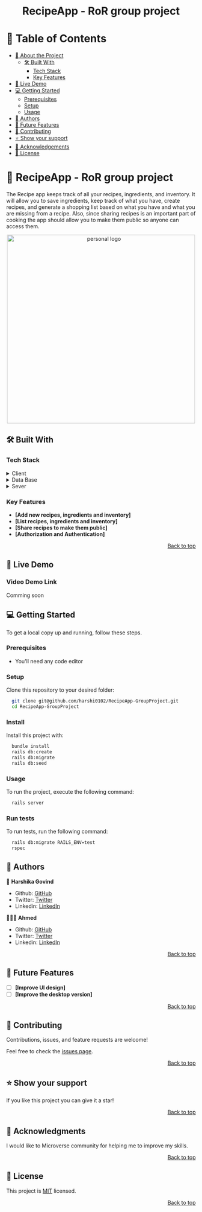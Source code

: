<a name="readme-top"></a>

<div align="center">

  <h1><b>RecipeApp - RoR group project</b></h1>

</div>

<!-- TABLE OF CONTENTS -->

# 📗 Table of Contents

- [📖 About the Project](#about-project)
  - [🛠 Built With](#built-with)
    - [Tech Stack](#tech-stack)
    - [Key Features](#key-features)
- [🚀 Live Demo](#live-demo)
- [💻 Getting Started](#getting-started)
  - [Prerequisites](#prerequisites)
  - [Setup](#setup)
  - [Usage](#usage)
- [👥 Authors](#authors)
- [🔭 Future Features](#future-features)
- [🤝 Contributing](#contributing)
- [⭐️ Show your support](#support)
- [🙏 Acknowledgements](#acknowledgements)
- [📝 License](#license)

<!-- PROJECT DESCRIPTION -->

# 📖 RecipeApp - RoR group project <a name="about-project"></a>

The Recipe app keeps track of all your recipes, ingredients, and inventory. It will allow you to save ingredients, keep track of what you have, create recipes, and generate a shopping list based on what you have and what you are missing from a recipe. Also, since sharing recipes is an important part of cooking the app should allow you to make them public so anyone can access them.

<div align="center">
 <img src="https://github.com/microverseinc/curriculum-rails/blob/main/recipe-app/images/recipe_erd_2_members.png" alt="personal logo" width="500"  height="auto"></a>
  <br/>
 </div>

## 🛠 Built With <a name="built-with"></a>

### Tech Stack <a name="tech-stack"></a>

<details>
  <summary>Client</summary>
  <ul>
    <li>Ruby</li>
  </ul>
</details>
<details>
  <summary>Data Base</summary>
  <ul>
    <li>Postgresql</li>
  </ul>
</details>
<details>
  <summary>Sever</summary>
  <ul>
    <li>Rails</li>
  </ul>
</details>
<!-- Features -->

### Key Features <a name="key-features"></a>

- **[Add new recipes, ingredients and inventory]**
- **[List recipes, ingredients and inventory]**
- **[Share recipes to make them public]**
- **[Authorization and Authentication]**

<p align="right"><a href="#readme-top">Back to top</a></p>

## 🚀 Live Demo <a name="live-demo"></a>

### Video Demo Link <a name="live-demo-link"></a>

Comming soon

<!-- GETTING STARTED -->

## 💻 Getting Started <a name="getting-started"></a>

To get a local copy up and running, follow these steps.

### Prerequisites

- You'll need any code editor

### Setup

Clone this repository to your desired folder:

```sh
  git clone git@github.com/harshi0102/RecipeApp-GroupProject.git
  cd RecipeApp-GroupProject
```

### Install

Install this project with:

```sh
  bundle install
  rails db:create
  rails db:migrate
  rails db:seed
```

### Usage

To run the project, execute the following command:

```sh
  rails server
```

### Run tests

To run tests, run the following command:

```sh
  rails db:migrate RAILS_ENV=test
  rspec
```

## 👥 Authors <a name="authors"></a>

👤 **Harshika Govind**

- Github: [GitHub](https://github.com/harshi0102/)
- Twitter: [Twitter](https://twitter.com/harshika0102me)
- Linkedin: [LinkedIn](https://www.linkedin.com/in/harshikagovind/)

🕵🏽‍♀️ **Ahmed**

- Github: [GitHub](https://github.com/harshi0102/)
- Twitter: [Twitter](https://twitter.com/harshika0102me)
- Linkedin: [LinkedIn](https://www.linkedin.com/in/harshikagovind/)

<p align="right"><a href="#readme-top">Back to top</a></p>

## 🔭 Future Features <a name="future-features"></a>

- [ ] **[Improve UI design]**
- [ ] **[Improve the desktop version]**

<p align="right"><a href="#readme-top">Back to top</a></p>

<!-- CONTRIBUTING -->

## 🤝 Contributing <a name="contributing"></a>

Contributions, issues, and feature requests are welcome!

Feel free to check the [issues page](https://github.com/harshi0102/RecipeApp-GroupProject/issues).

<p align="right"><a href="#readme-top">Back to top</a></p>

<!-- SUPPORT -->

## ⭐️ Show your support <a name="support"></a>

If you like this project you can give it a star!

<p align="right"><a href="#readme-top">Back to top</a></p>

<!-- ACKNOWLEDGEMENTS -->

## 🙏 Acknowledgments <a name="acknowledgements"></a>

I would like to Microverse community for helping me to improve my skills.

<p align="right"><a href="#readme-top">Back to top</a></p>

<!-- FAQ (optional) -->

## 📝 License <a name="license"></a>

This project is [MIT](https://github.com/harshi0102/RecipeApp-GroupProject/blob/development/LICENSE) licensed.

<p align="right"><a href="#readme-top">Back to top</a></p>
